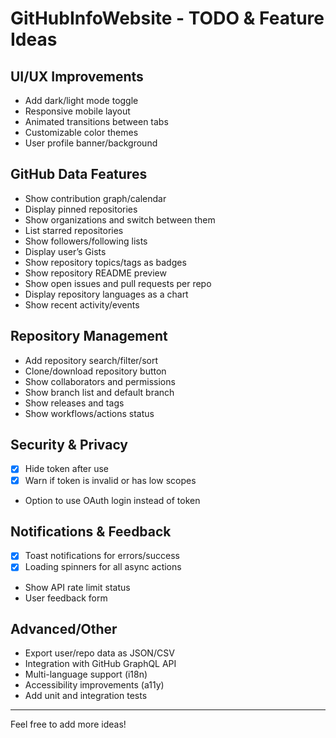 # GitHubInfoWebsite - TODO & Feature Ideas

## UI/UX Improvements
- Add dark/light mode toggle
- Responsive mobile layout
- Animated transitions between tabs
- Customizable color themes
- User profile banner/background

## GitHub Data Features
- Show contribution graph/calendar
- Display pinned repositories
- Show organizations and switch between them
- List starred repositories
- Show followers/following lists
- Display user’s Gists
- Show repository topics/tags as badges
- Show repository README preview
- Show open issues and pull requests per repo
- Display repository languages as a chart
- Show recent activity/events

## Repository Management
- Add repository search/filter/sort
- Clone/download repository button
- Show collaborators and permissions
- Show branch list and default branch
- Show releases and tags
- Show workflows/actions status

## Security & Privacy
- [x] Hide token after use
- [x] Warn if token is invalid or has low scopes
- Option to use OAuth login instead of token

## Notifications & Feedback
- [x] Toast notifications for errors/success
- [x] Loading spinners for all async actions
- Show API rate limit status
- User feedback form

## Advanced/Other
- Export user/repo data as JSON/CSV
- Integration with GitHub GraphQL API
- Multi-language support (i18n)
- Accessibility improvements (a11y)
- Add unit and integration tests

---
Feel free to add more ideas!